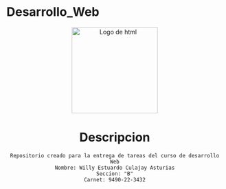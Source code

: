 # Desarrollo_Web
<div align="center">
    <img src="https://cdn.pixabay.com/photo/2018/05/08/21/28/html5-3384014_1280.png" alt="Logo de html" width="200" height="200">
</dic>

# Descripcion
    Repositorio creado para la entrega de tareas del curso de desarrollo Web
    Nombre: Willy Estuardo Culajay Asturias
    Seccion: "B"
    Carnet: 9490-22-3432
